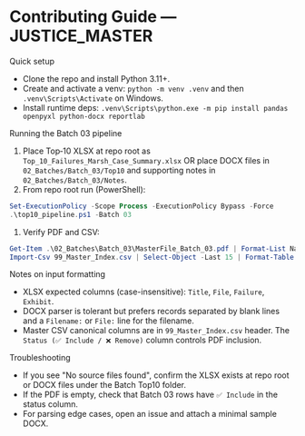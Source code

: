 # Contributing Guide — JUSTICE_MASTER

Quick setup

- Clone the repo and install Python 3.11+.
- Create and activate a venv: `python -m venv .venv` and then `.venv\Scripts\Activate` on Windows.
- Install runtime deps: `.venv\Scripts\python.exe -m pip install pandas openpyxl python-docx reportlab`

Running the Batch 03 pipeline

1. Place Top‑10 XLSX at repo root as `Top_10_Failures_Marsh_Case_Summary.xlsx` OR place
	DOCX files in `02_Batches/Batch_03/Top10` and supporting notes in
	`02_Batches/Batch_03/Notes`.
1. From repo root run (PowerShell):

```powershell
Set-ExecutionPolicy -Scope Process -ExecutionPolicy Bypass -Force
.\top10_pipeline.ps1 -Batch 03
```

1. Verify PDF and CSV:

```powershell
Get-Item .\02_Batches\Batch_03\MasterFile_Batch_03.pdf | Format-List Name,Length,LastWriteTime
Import-Csv 99_Master_Index.csv | Select-Object -Last 15 | Format-Table -AutoSize
```

Notes on input formatting

- XLSX expected columns (case-insensitive): `Title`, `File`, `Failure`, `Exhibit`.
- DOCX parser is tolerant but prefers records separated by blank lines and a `Filename:` or `File:` line for the filename.
- Master CSV canonical columns are in `99_Master_Index.csv` header. The `Status (✅ Include / ❌ Remove)` column controls PDF inclusion.

Troubleshooting

- If you see "No source files found", confirm the XLSX exists at repo root or DOCX
	files under the Batch Top10 folder.
- If the PDF is empty, check that Batch 03 rows have `✅ Include` in the status column.
- For parsing edge cases, open an issue and attach a minimal sample DOCX.
